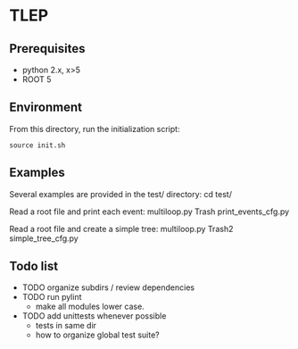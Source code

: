 TLEP
====

Prerequisites 
-------------

* python 2.x, x>5
* ROOT 5


Environment
-----------

From this directory, run the initialization script:
	
	source init.sh


Examples
--------

Several examples are provided in the test/ directory:
	cd test/
	
Read a root file and print each event:
	multiloop.py  Trash   print_events_cfg.py

Read a root file and create a simple tree:
	multiloop.py  Trash2  simple_tree_cfg.py

Todo list
---------

* TODO organize subdirs / review dependencies
* TODO run pylint
  * make all modules lower case.
* TODO add unittests whenever possible
  * tests in same dir
  * how to organize global test suite?
